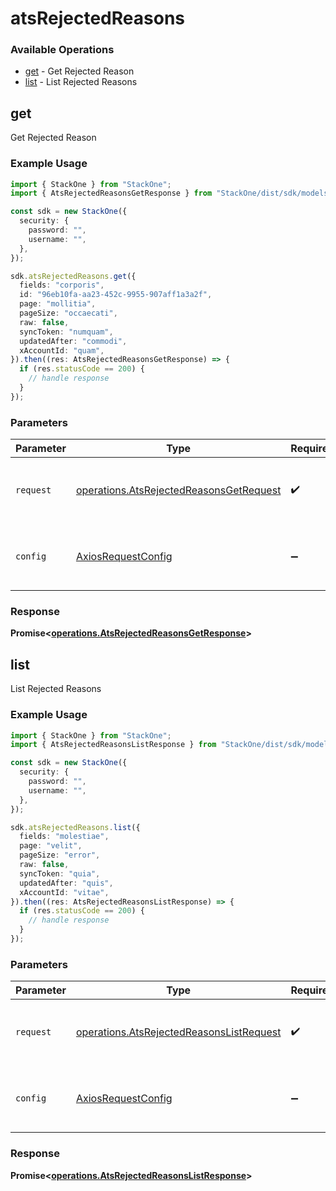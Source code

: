 # atsRejectedReasons

### Available Operations

* [get](#get) - Get Rejected Reason
* [list](#list) - List Rejected Reasons

## get

Get Rejected Reason

### Example Usage

```typescript
import { StackOne } from "StackOne";
import { AtsRejectedReasonsGetResponse } from "StackOne/dist/sdk/models/operations";

const sdk = new StackOne({
  security: {
    password: "",
    username: "",
  },
});

sdk.atsRejectedReasons.get({
  fields: "corporis",
  id: "96eb10fa-aa23-452c-9955-907aff1a3a2f",
  page: "mollitia",
  pageSize: "occaecati",
  raw: false,
  syncToken: "numquam",
  updatedAfter: "commodi",
  xAccountId: "quam",
}).then((res: AtsRejectedReasonsGetResponse) => {
  if (res.statusCode == 200) {
    // handle response
  }
});
```

### Parameters

| Parameter                                                                                          | Type                                                                                               | Required                                                                                           | Description                                                                                        |
| -------------------------------------------------------------------------------------------------- | -------------------------------------------------------------------------------------------------- | -------------------------------------------------------------------------------------------------- | -------------------------------------------------------------------------------------------------- |
| `request`                                                                                          | [operations.AtsRejectedReasonsGetRequest](../../models/operations/atsrejectedreasonsgetrequest.md) | :heavy_check_mark:                                                                                 | The request object to use for the request.                                                         |
| `config`                                                                                           | [AxiosRequestConfig](https://axios-http.com/docs/req_config)                                       | :heavy_minus_sign:                                                                                 | Available config options for making requests.                                                      |


### Response

**Promise<[operations.AtsRejectedReasonsGetResponse](../../models/operations/atsrejectedreasonsgetresponse.md)>**


## list

List Rejected Reasons

### Example Usage

```typescript
import { StackOne } from "StackOne";
import { AtsRejectedReasonsListResponse } from "StackOne/dist/sdk/models/operations";

const sdk = new StackOne({
  security: {
    password: "",
    username: "",
  },
});

sdk.atsRejectedReasons.list({
  fields: "molestiae",
  page: "velit",
  pageSize: "error",
  raw: false,
  syncToken: "quia",
  updatedAfter: "quis",
  xAccountId: "vitae",
}).then((res: AtsRejectedReasonsListResponse) => {
  if (res.statusCode == 200) {
    // handle response
  }
});
```

### Parameters

| Parameter                                                                                            | Type                                                                                                 | Required                                                                                             | Description                                                                                          |
| ---------------------------------------------------------------------------------------------------- | ---------------------------------------------------------------------------------------------------- | ---------------------------------------------------------------------------------------------------- | ---------------------------------------------------------------------------------------------------- |
| `request`                                                                                            | [operations.AtsRejectedReasonsListRequest](../../models/operations/atsrejectedreasonslistrequest.md) | :heavy_check_mark:                                                                                   | The request object to use for the request.                                                           |
| `config`                                                                                             | [AxiosRequestConfig](https://axios-http.com/docs/req_config)                                         | :heavy_minus_sign:                                                                                   | Available config options for making requests.                                                        |


### Response

**Promise<[operations.AtsRejectedReasonsListResponse](../../models/operations/atsrejectedreasonslistresponse.md)>**

